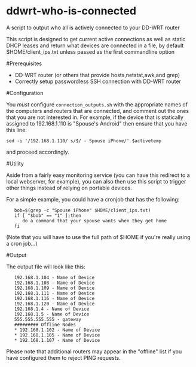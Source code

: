 # ddwrt-who-is-connected

A script to output who all is actively connected to your DD-WRT router

This script is designed to get current active connections as 
well as static DHCP leases and return what devices are connected
in a file, by default $HOME/client_ips.txt unless passed as the
first commandline option


#Prerequisites

* DD-WRT router (or others that provide hosts,netstat,awk,and grep)
* Correctly setup passwordless SSH connection with DD-WRT router

#Configuration

You *must* configure `connection_outputs.sh` with the appropriate names
of the computers and routers that are connected, and comment out the
ones that you are not interested in. For example, if the device that
is statically assigned to 192.168.1.110 is "Spouse's Android" then 
ensure that you have this line:

```
sed -i '/192.168.1.110/ s/$/ - Spouse iPhone/' $activetemp
```
   
and proceed accordingly.

#Utility

Aside from a fairly easy monitoring service (you can have this redirect
to a local webserver, for example), you can also then use this script
to trigger other things instead of relying on portable devices. 

For a simple example, you could have a cronjob that has the following:

```
   bob=$(grep -c "Spouse iPhone" $HOME/client_ips.txt)
   if [ "$bob" == "1" ];then
      do a command that your spouse wants when they get home
   fi
```

(Note that you will have to use the full path of $HOME if you're really
using a cron job...)


#Output

The output file will look like this:
```
   192.168.1.104 - Name of Device
   192.168.1.108 - Name of Device
   192.168.1.109 - Name of Device
   192.168.1.111 - Name of Device
   192.168.1.116 - Name of Device
   192.168.1.120 - Name of Device
   192.168.1.4 - Name of Device
   192.168.1.5 - Name of Device
   555.555.555.555 - gateway 
   ######### Offline Nodes
   * 192.168.1.102 - Name of Device
   * 192.168.1.105 - Name of Device
   * 192.168.1.107 - Name of Device
```

Please note that additional routers may appear in the "offline" list if
you have configured them to reject PING requests.